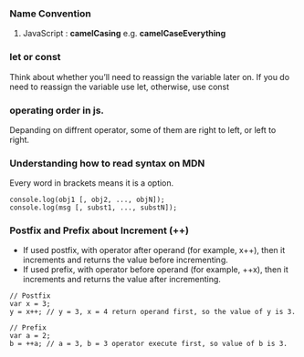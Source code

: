 ### Name Convention

1. JavaScript : **camelCasing** e.g. **camelCaseEverything**

### let or const

Think about whether you’ll need to reassign the variable later on. If you do need to reassign the variable use let, otherwise, use const

### operating order in js.

Depanding on diffrent operator, some of them are right to left, or left to right.

### Understanding how to read syntax on MDN

Every word in brackets means it is a option.
```
console.log(obj1 [, obj2, ..., objN]);
console.log(msg [, subst1, ..., substN]);
```

### Postfix and Prefix about Increment (++)

* If used postfix, with operator after operand (for example, x++), then it increments and returns the value before incrementing.
* If used prefix, with operator before operand (for example, ++x), then it increments and returns the value after incrementing.


```
// Postfix 
var x = 3;
y = x++; // y = 3, x = 4 return operand first, so the value of y is 3.

// Prefix
var a = 2;
b = ++a; // a = 3, b = 3 operator execute first, so value of b is 3.
```
